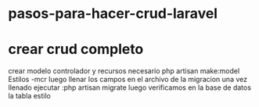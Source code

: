 # pasos-para-hacer-crud-laravel
 
# crear crud completo 
crear modelo controlador y recursos necesario
 php artisan make:model Estilos -mcr
 luego 
 llenar los campos en el archivo de la migracion 
 una vez llenado 
 ejecutar :php artisan migrate
 luego verificamos en la base de datos  la tabla estilo
